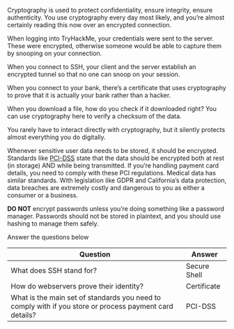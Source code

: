 Cryptography is used to protect confidentiality, ensure integrity, ensure authenticity. You use cryptography every day most likely, and you’re almost certainly reading this now over an encrypted connection.

When logging into TryHackMe, your credentials were sent to the server. These were encrypted, otherwise someone would be able to capture them by snooping on your connection.

When you connect to SSH, your client and the server establish an encrypted tunnel so that no one can snoop on your session.

When you connect to your bank, there’s a certificate that uses cryptography to prove that it is actually your bank rather than a hacker.

When you download a file, how do you check if it downloaded right? You can use cryptography here to verify a checksum of the data.

You rarely have to interact directly with cryptography, but it silently protects almost everything you do digitally.

Whenever sensitive user data needs to be stored, it should be encrypted. Standards like [PCI-DSS](https://www.pcisecuritystandards.org/documents/PCI_DSS_for_Large_Organizations_v1.pdf) state that the data should be encrypted both at rest (in storage) AND while being transmitted. If you’re handling payment card details, you need to comply with these PCI regulations. Medical data has similar standards. With legislation like GDPR and California’s data protection, data breaches are extremely costly and dangerous to you as either a consumer or a business.

**DO NOT** encrypt passwords unless you’re doing something like a password manager. Passwords should not be stored in plaintext, and you should use hashing to manage them safely.

Answer the questions below

| Question                                                                                                | Answer       |
| ------------------------------------------------------------------------------------------------------- | ------------ |
| What does SSH stand for?                                                                                | Secure Shell |
| How do webservers prove their identity?                                                                 | Certificate  |
| What is the main set of standards you need to comply with if you store or process payment card details? | PCI-DSS      |
